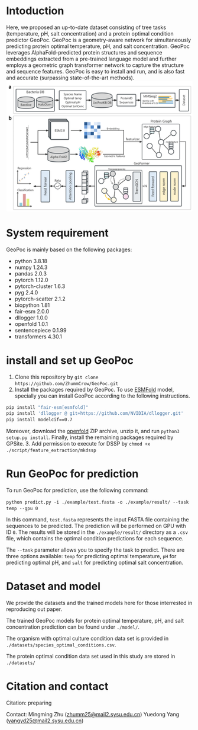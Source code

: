 # Intoduction
Here, we proposed an up-to-date dataset consisting of tree tasks (temperature, pH, salt concentration) and a protein optimal condition predictor GeoPoc. GeoPoc is a geometry-aware network for simultaneously predicting protein optimal temperature, pH, and salt concentration. GeoPoc leverages AlphaFold-predicted protein structures and sequence embeddings extracted from a pre-trained language model and further employs a geometric graph transformer network to capture the structure and sequence features. GeoPoc is easy to install and run, and is also fast and accurate (surpassing state-of-the-art methods).
![](fig/model.png)

# System requirement
GeoPoc is mainly based on the following packages:
- python 3.8.18
- numpy 1.24.3
- pandas 2.0.3
- pytorch 1.12.0
- pytorch-cluster 1.6.3
- pyg 2.4.0
- pytorch-scatter 2.1.2
- biopython 1.81
- fair-esm 2.0.0
- dllogger 1.0.0
- openfold 1.0.1
- sentencepiece 0.1.99
- transformers 4.30.1

# install and set up GeoPoc
1. Clone this repository by `git clone https://github.com/ZhummCrow/GeoPoc.git`
2. Install the packages required by GeoPoc. To use [ESMFold](https://github.com/facebookresearch/esm) model, specially you can install GeoPoc according to the following instructions.
```bash
pip install "fair-esm[esmfold]"
pip install 'dllogger @ git+https://github.com/NVIDIA/dllogger.git'
pip install modelcif==0.7
```
Moreover, download the [openfold](https://github.com/aqlaboratory/openfold) ZIP archive, unzip it, and run `python3 setup.py install`.
Finally, install the remaining packages required by GPSite.
3. Add permission to execute for DSSP by `chmod +x ./script/feature_extraction/mkdssp`

# Run GeoPoc for prediction
To run GeoPoc for prediction, use the following command:

`python predict.py -i ./example/test.fasta -o ./example/result/ --task temp --gpu 0`

In this command, `test.fasta` represents the input FASTA file containing the sequences to be predicted. The prediction will be performed on GPU with ID `0`. The results will be stored in the `./example/result/` directory as a `.csv` file, which contains the optimal condition predictions for each sequence.

The `--task` parameter allows you to specify the task to predict. There are three options available: `temp` for predicting optimal temperature, `pH` for predicting optimal pH, and `salt` for predicting optimal salt concentration.

# Dataset and model
We provide the datasets and the  trained models here for those interrested in reproducing out paper.

The trained GeoPoc models for protein optimal temperature, pH, and salt concentration prediction can be found under `./model/`.

The organism with optimal culture condition data set is provided in `./datasets/species_optimal_conditions.csv`.

The protein optimal condition data set used in this study are stored in `./datasets/` 


# Citation and contact
Citation:
preparing

Contact:
Mingming Zhu (zhumm25@mail2.sysu.edu.cn)
Yuedong Yang (yangyd25@mail2.sysu.edu.cn)